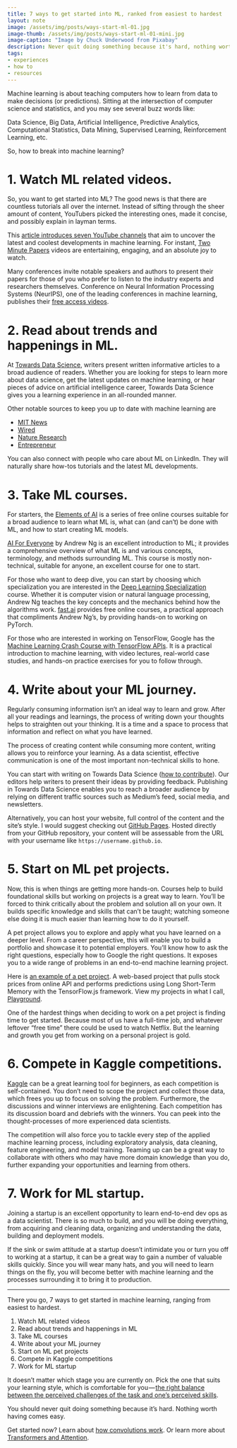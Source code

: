 ```yaml
---
title: 7 ways to get started into ML, ranked from easiest to hardest
layout: note
image: /assets/img/posts/ways-start-ml-01.jpg
image-thumb: /assets/img/posts/ways-start-ml-01-mini.jpg
image-caption: "Image by Chuck Underwood from Pixabay"
description: Never quit doing something because it's hard, nothing worth having comes easy.
tags:
- experiences
- how to
- resources
---
```


Machine learning is about teaching computers how to learn from data to make decisions (or predictions). Sitting at the intersection of computer science and statistics, and you may see several buzz words like:

Data Science, Big Data, Artificial Intelligence, Predictive Analytics, Computational Statistics, Data Mining, Supervised Learning, Reinforcement Learning, etc.

So, how to break into machine learning? 

# 1. Watch ML related videos.

So, you want to get started into ML? The good news is that there are countless tutorials all over the internet. Instead of sifting through the sheer amount of content, YouTubers picked the interesting ones, made it concise, and possibly explain in layman terms.

This [article introduces seven YouTube channels](https://jinglescode.github.io/2020/01/29/essential-ai-youtube-channels/) that aim to uncover the latest and coolest developments in machine learning. For instant, [Two Minute Papers](https://www.youtube.com/channel/UCbfYPyITQ-7l4upoX8nvctg) videos are entertaining, engaging, and an absolute joy to watch.

Many conferences invite notable speakers and authors to present their papers for those of you who prefer to listen to the industry experts and researchers themselves. Conference on Neural Information Processing Systems (NeurIPS), one of the leading conferences in machine learning, publishes their [free access videos](https://videos.neurips.cc/).

# 2. Read about trends and happenings in ML.

At [Towards Data Science](https://towardsdatascience.com), writers present written informative articles to a broad audience of readers. Whether you are looking for steps to learn more about data science, get the latest updates on machine learning, or hear pieces of advice on artificial intelligence career, Towards Data Science gives you a learning experience in an all-rounded manner.

Other notable sources to keep you up to date with machine learning are

- [MIT News](https://news.mit.edu/topic/machine-learning)
- [Wired](https://www.wired.com/tag/machine-learning/)
- [Nature Research](https://www.nature.com/subjects/machine-learning)
- [Entrepreneur](https://www.entrepreneur.com/topic/machine-learning)

You can also connect with people who care about ML on LinkedIn. They will naturally share how-tos tutorials and the latest ML developments.

# 3. Take ML courses.

For starters, the [Elements of AI](https://www.elementsofai.com/) is a series of free online courses suitable for a broad audience to learn what ML is, what can (and can’t) be done with ML, and how to start creating ML models.

[AI For Everyone](https://www.coursera.org/learn/ai-for-everyone) by Andrew Ng is an excellent introduction to ML; it provides a comprehensive overview of what ML is and various concepts, terminology, and methods surrounding ML. This course is mostly non-technical, suitable for anyone, an excellent course for one to start.

For those who want to deep dive, you can start by choosing which specialization you are interested in the [Deep Learning Specialization](https://www.coursera.org/specializations/deep-learning) course. Whether it is computer vision or natural language processing, Andrew Ng teaches the key concepts and the mechanics behind how the algorithms work. [fast.ai](http://fast.ai) provides free online courses, a practical approach that compliments Andrew Ng’s, by providing hands-on to working on PyTorch.

For those who are interested in working on TensorFlow, Google has the [Machine Learning Crash Course with TensorFlow APIs](https://developers.google.com/machine-learning/crash-course). It is a practical introduction to machine learning, with video lectures, real-world case studies, and hands-on practice exercises for you to follow through.

# 4. Write about your ML journey.

Regularly consuming information isn’t an ideal way to learn and grow. After all your readings and learnings, the process of writing down your thoughts helps to straighten out your thinking. It is a time and a space to process that information and reflect on what you have learned.

The process of creating content while consuming more content, writing allows you to reinforce your learning. As a data scientist, effective communication is one of the most important non-technical skills to hone.

You can start with writing on Towards Data Science ([how to contribute](https://towardsdatascience.com/contribute/home)). Our editors help writers to present their ideas by providing feedback. Publishing in Towards Data Science enables you to reach a broader audience by relying on different traffic sources such as Medium’s feed, social media, and newsletters.

Alternatively, you can host your website, full control of the content and the site’s style. I would suggest checking out [GitHub Pages](https://pages.github.com/). Hosted directly from your GitHub repository, your content will be assessable from the URL with your username like `https://username.github.io`. 

# 5. Start on ML pet projects.

Now, this is when things are getting more hands-on. Courses help to build foundational skills but working on projects is a great way to learn. You’ll be forced to think critically about the problem and solution all on your own. It builds specific knowledge and skills that can’t be taught; watching someone else doing it is much easier than learning how to do it yourself.

A pet project allows you to explore and apply what you have learned on a deeper level. From a career perspective, this will enable you to build a portfolio and showcase it to potential employers. You’ll know how to ask the right questions, especially how to Google the right questions. It exposes you to a wide range of problems in an end-to-end machine learning project.

Here is [an example of a pet project](https://jinglescode.github.io/time-series-forecasting-tensorflowjs/). A web-based project that pulls stock prices from online API and performs predictions using Long Short-Term Memory with the TensorFlow.js framework. View my projects in what I call, [Playground](https://jinglescode.github.io/playground/).

One of the hardest things when deciding to work on a pet project is finding time to get started. Because most of us have a full-time job, and whatever leftover “free time” there could be used to watch Netflix. But the learning and growth you get from working on a personal project is gold.

# 6. Compete in Kaggle competitions.

[Kaggle](https://www.kaggle.com/) can be a great learning tool for beginners, as each competition is self-contained. You don’t need to scope the project and collect those data, which frees you up to focus on solving the problem. Furthermore, the discussions and winner interviews are enlightening. Each competition has its discussion board and debriefs with the winners. You can peek into the thought-processes of more experienced data scientists.

The competition will also force you to tackle every step of the applied machine learning process, including exploratory analysis, data cleaning, feature engineering, and model training. Teaming up can be a great way to collaborate with others who may have more domain knowledge than you do, further expanding your opportunities and learning from others.

# 7. Work for ML startup.

Joining a startup is an excellent opportunity to learn end-to-end dev ops as a data scientist. There is so much to build, and you will be doing everything, from acquiring and cleaning data, organizing and understanding the data, building and deployment models.

If the sink or swim attitude at a startup doesn’t intimidate you or turn you off to working at a startup, it can be a great way to gain a number of valuable skills quickly. Since you will wear many hats, and you will need to learn things on the fly, you will become better with machine learning and the processes surrounding it to bring it to production.

----------

There you go, 7 ways to get started in machine learning, ranging from easiest to hardest.

1.  Watch ML related videos
2.  Read about trends and happenings in ML
3.  Take ML courses
4.  Write about your ML journey
5.  Start on ML pet projects
6.  Compete in Kaggle competitions
7.  Work for ML startup

It doesn’t matter which stage you are currently on. Pick the one that suits your learning style, which is comfortable for you — [the right balance between the perceived challenges of the task and one’s perceived skills](https://jinglescode.github.io/2019/12/01/how-to-stay-focus-accomplish-your-goals/).

You should never quit doing something because it’s hard. Nothing worth having comes easy.

Get started now? Learn about [how convolutions work](https://jinglescode.github.io/2020/11/01/how-convolutional-layers-work-deep-learning-neural-networks/). Or learn more about [Transformers and Attention](https://jinglescode.github.io/2020/05/27/illustrated-guide-transformer/).